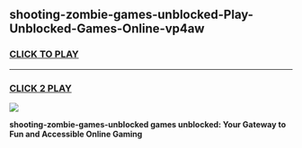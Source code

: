 
## shooting-zombie-games-unblocked-Play-Unblocked-Games-Online-vp4aw
<h3>
<a href="https://premium76.site?title=shooting-zombie-games-unblocked&ref=25A">CLICK TO PLAY</a></h3>
<hr>

<h3>
<a href="https://premium76.site?title=shooting-zombie-games-unblocked&ref=25A">CLICK 2 PLAY</a>
  
</h3>

<a href="https://premium76.site?title=shooting-zombie-games-unblocked&ref=25A"><img src="https://clearcache.store/games.png"></a>


**shooting-zombie-games-unblocked games unblocked: Your Gateway to Fun and Accessible Online Gaming**
